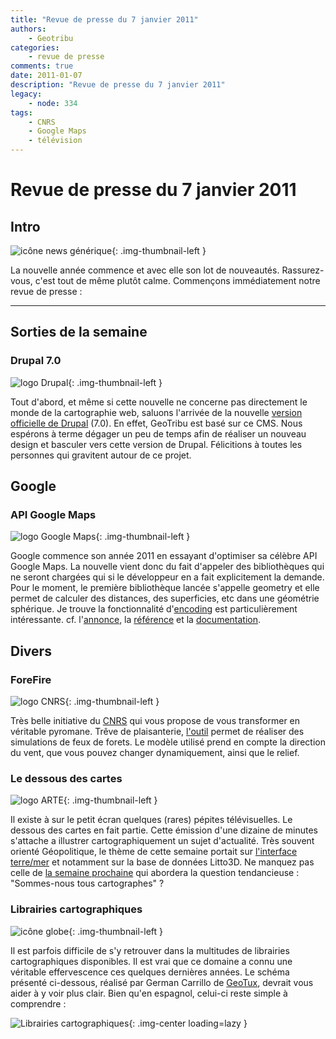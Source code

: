 ```yaml
---
title: "Revue de presse du 7 janvier 2011"
authors:
    - Geotribu
categories:
    - revue de presse
comments: true
date: 2011-01-07
description: "Revue de presse du 7 janvier 2011"
legacy:
    - node: 334
tags:
    - CNRS
    - Google Maps
    - télévision
---
```


# Revue de presse du 7 janvier 2011

## Intro

![icône news générique](https://cdn.geotribu.fr/img/internal/icons-rdp-news/news.png "icône news générique"){: .img-thumbnail-left }

La nouvelle année commence et avec elle son lot de nouveautés. Rassurez-vous, c'est tout de même plutôt calme. Commençons immédiatement notre revue de presse :

----

## Sorties de la semaine

### Drupal 7.0

![logo Drupal](https://cdn.geotribu.fr/img/logos-icones/programmation/drupal.png "logo Drupal"){: .img-thumbnail-left }

Tout d'abord, et même si cette nouvelle ne concerne pas directement le monde de la cartographie web, saluons l'arrivée de la nouvelle [version officielle de Drupal](http://drupal.org/drupal-7.0) (7.0). En effet, GeoTribu est basé sur ce CMS. Nous espérons à terme dégager un peu de temps afin de réaliser un nouveau design et basculer vers cette version de Drupal. Félicitions à toutes les personnes qui gravitent autour de ce projet.

## Google

### API Google Maps

![logo Google Maps](https://cdn.geotribu.fr/img/logos-icones/entreprises_association/google/google_maps.png "logo Google Maps"){: .img-thumbnail-left }

Google commence son année 2011 en essayant d'optimiser sa célèbre API Google Maps. La nouvelle vient donc du fait d'appeler des bibliothèques qui ne seront chargées qui si le développeur en a fait explicitement la demande. Pour le moment, le première bibliothèque lancée s'appelle geometry et elle permet de calculer des distances, des superficies, etc dans une géométrie sphérique. Je trouve la fonctionnalité d'[encoding](http://code.google.com/intl/fr-FR/apis/maps/documentation/javascript/examples/geometry-encodings.html) est particulièrement intéressante. cf. l'[annonce](http://code.google.com/intl/fr-FR/apis/maps/documentation/javascript/geometry.html), la [référence](http://code.google.com/intl/fr-FR/apis/maps/documentation/javascript/reference.html#encoding) et la [documentation](http://code.google.com/intl/fr-FR/apis/maps/documentation/javascript/geometry.html).

## Divers

### ForeFire

![logo CNRS](https://cdn.geotribu.fr/img/logos-icones/entreprises_association/cnrs.png "logo CNRS"){: .img-thumbnail-left }

Très belle initiative du [CNRS](http://www.cnrs.fr/) qui vous propose de vous transformer en véritable pyromane. Trêve de plaisanterie, [l'outil](http://forefire.univ-corse.fr/websim/) permet de réaliser des simulations de feux de forets. Le modèle utilisé prend en compte la direction du vent, que vous pouvez changer dynamiquement, ainsi que le relief.

### Le dessous des cartes

![logo ARTE](https://cdn.geotribu.fr/img/logos-icones/arte.png "logo ARTE"){: .img-thumbnail-left }

Il existe à sur le petit écran quelques (rares) pépites télévisuelles. Le dessous des cartes en fait partie. Cette émission d'une dizaine de minutes s'attache a illustrer cartographiquement un sujet d'actualité. Très souvent orienté Géopolitique, le thème de cette semaine portait sur [l'interface terre/mer](http://www.arte.tv/fr/Comprendre-le-monde/le-dessous-des-cartes/392,CmC=396,view=maps.html) et notamment sur la base de données Litto3D. Ne manquez pas celle de [la semaine prochaine](http://www.arte.tv/fr/392.html) qui abordera la question tendancieuse : "Sommes-nous tous cartographes" ?

### Librairies cartographiques

![icône globe](https://cdn.geotribu.fr/img/internal/icons-rdp-news/world.png "icône globe"){: .img-thumbnail-left }

Il est parfois difficile de s'y retrouver dans la multitudes de librairies cartographiques disponibles. Il est vrai que ce domaine a connu une véritable effervescence ces quelques dernières années. Le schéma présenté ci-dessous, réalisé par German Carrillo de [GeoTux](http://geotux.tuxfamily.org/index.php?option=com_myblog&show=comparaci%F3n-de-clientes-web-para-sig-v.5.html&Itemid=59), devrait vous aider à y voir plus clair. Bien qu'en espagnol, celui-ci reste simple à comprendre :

![Librairies cartographiques](https://cdn.geotribu.fr/img/articles-blog-rdp/capture-ecran/dependencia_clientes_20101220.png "Librairies cartographiques"){: .img-center loading=lazy }
